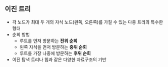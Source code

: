 ## 이진 트리

- 각 노드가 최대 두 개의 자식 노드(왼쪽, 오른쪽)를 가질 수 있는 다중 트리의 특수한 형태
- 순회 방법
    - 루트를 먼저 방문하는 **전위 순회**
    - 왼쪽 자식을 먼저 방문하는 **중위 순회**
    - 루트를 가장 나중에 방문하는 **후위 순회**
- 이진 탐색 트리나 힙과 같은 다양한 자료구조의 기반
